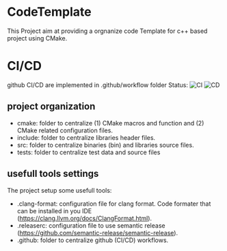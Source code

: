 # CodeTemplate
This Project aim at providing a orgnanize code Template for c++ based project using CMake.

# CI/CD
github CI/CD are implemented in .github/workflow folder
Status: ![CI](https://github.com/ring-teaching/CodeTemplate/workflows/CI/badge.svg?branch=master) ![CD](https://github.com/ring-teaching/CodeTemplate/workflows/CD/badge.svg?branch=master)

## project organization
 * cmake: folder to centralize (1) CMake macros and function and (2) CMake related configuration files.
 * include: folder to centralize libraries header files.
 * src: folder to centralize binaries (bin) and libraries source files.
 * tests: folder to centralize test data and source files

## usefull tools settings
The project setup some usefull tools:
 * .clang-format: configuration file for clang format. Code formater that can be installed in you IDE (https://clang.llvm.org/docs/ClangFormat.html).
 * .releaserc: configuration file to use semantic release (https://github.com/semantic-release/semantic-release).
 * .github: folder to centralize github (CI/CD) workflows.
